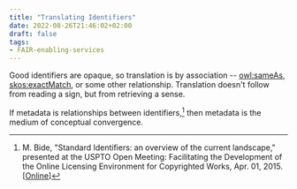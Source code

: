 ```yaml
---
title: "Translating Identifiers"
date: 2022-08-26T21:46:02+02:00
draft: false
tags:
- FAIR-enabling-services
---
```


Good identifiers are opaque, so translation is by association --
<a href="http://www.w3.org/2002/07/owl#sameAs">owl:sameAs</a>,
<a href="http://www.w3.org/2004/02/skos/core#exactMatch">skos:exactMatch</a>,
or some other relationship.
Translation doesn't follow from reading a sign, but from retrieving a sense.

If metadata is relationships between identifiers,[^bide] then metadata is the medium of conceptual convergence.

[^bide]: M. Bide, "Standard Identifiers: an overview of the current landscape," presented at the USPTO Open Meeting: Facilitating the Development of the Online Licensing Environment for Copyrighted Works, Apr. 01, 2015. [[Online](http://www.linkedcontentcoalition.org/phocadownload/150401%20BIDE%20Standard%20Identifiers%20Overview%20with%20embedded%20slides.pdf)]






